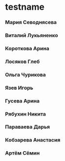 # testname

###  Мария Севоднясева
### Виталий Лукьяненко

### Короткова Арина

### Лосяков Глеб

### Ольга Чурикова

### Язев Игорь

### Гусева Арина

### Рябухин Никита

### Параваева Дарья

### Кобзарева Анастасия

### Артём Сёмин
